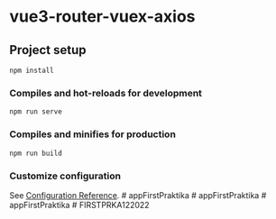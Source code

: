 # vue3-router-vuex-axios

## Project setup
```
npm install
```

### Compiles and hot-reloads for development
```
npm run serve
```

### Compiles and minifies for production
```
npm run build
```

### Customize configuration
See [Configuration Reference](https://cli.vuejs.org/config/).
#   a p p F i r s t P r a k t i k a  
 #   a p p F i r s t P r a k t i k a  
 #   a p p F i r s t P r a k t i k a  
 #   F I R S T P R K A 1 2 2 0 2 2  
 